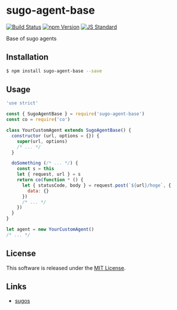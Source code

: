 sugo-agent-base
==========

<!---
This file is generated by ape-tmpl. Do not update manually.
--->

<!-- Badge Start -->
<a name="badges"></a>

[![Build Status][bd_travis_com_shield_url]][bd_travis_com_url]
[![npm Version][bd_npm_shield_url]][bd_npm_url]
[![JS Standard][bd_standard_shield_url]][bd_standard_url]

[bd_repo_url]: https://github.com/realglobe-Inc/sugo-agent-base
[bd_travis_url]: http://travis-ci.org/realglobe-Inc/sugo-agent-base
[bd_travis_shield_url]: http://img.shields.io/travis/realglobe-Inc/sugo-agent-base.svg?style=flat
[bd_travis_com_url]: http://travis-ci.com/realglobe-Inc/sugo-agent-base
[bd_travis_com_shield_url]: https://api.travis-ci.com/realglobe-Inc/sugo-agent-base.svg?token=aeFzCpBZebyaRijpCFmm
[bd_license_url]: https://github.com/realglobe-Inc/sugo-agent-base/blob/master/LICENSE
[bd_codeclimate_url]: http://codeclimate.com/github/realglobe-Inc/sugo-agent-base
[bd_codeclimate_shield_url]: http://img.shields.io/codeclimate/github/realglobe-Inc/sugo-agent-base.svg?style=flat
[bd_codeclimate_coverage_shield_url]: http://img.shields.io/codeclimate/coverage/github/realglobe-Inc/sugo-agent-base.svg?style=flat
[bd_gemnasium_url]: https://gemnasium.com/realglobe-Inc/sugo-agent-base
[bd_gemnasium_shield_url]: https://gemnasium.com/realglobe-Inc/sugo-agent-base.svg
[bd_npm_url]: http://www.npmjs.org/package/sugo-agent-base
[bd_npm_shield_url]: http://img.shields.io/npm/v/sugo-agent-base.svg?style=flat
[bd_standard_url]: http://standardjs.com/
[bd_standard_shield_url]: https://img.shields.io/badge/code%20style-standard-brightgreen.svg

<!-- Badge End -->


<!-- Description Start -->
<a name="description"></a>

Base of sugo agents

<!-- Description End -->


<!-- Overview Start -->
<a name="overview"></a>



<!-- Overview End -->


<!-- Sections Start -->
<a name="sections"></a>

<!-- Section from "doc/guides/01.Installation.md.hbs" Start -->

<a name="section-doc-guides-01-installation-md"></a>
Installation
-----

```bash
$ npm install sugo-agent-base --save
```


<!-- Section from "doc/guides/01.Installation.md.hbs" End -->

<!-- Section from "doc/guides/02.Usage.md.hbs" Start -->

<a name="section-doc-guides-02-usage-md"></a>
Usage
---------

```javascript
'use strict'

const { SugoAgentBase } = require('sugo-agent-base')
const co = require('co')

class YourCustomAgent extends SugoAgentBase() {
  constructor (url, options = {}) {
    super(url, options)
    /* ... */
  }

  doSomething (/* ... */) {
    const s = this
    let { request, url } = s
    return co(function * () {
      let { statusCode, body } = request.post(`${url}/hoge`, {
        data: {}
      })
      /* ... */
    })
  }
}

let agent = new YourCustomAgent()
/* ... */

```


<!-- Section from "doc/guides/02.Usage.md.hbs" End -->


<!-- Sections Start -->


<!-- LICENSE Start -->
<a name="license"></a>

License
-------
This software is released under the [MIT License](https://github.com/realglobe-Inc/sugo-agent-base/blob/master/LICENSE).

<!-- LICENSE End -->


<!-- Links Start -->
<a name="links"></a>

Links
------

+ [sugos](https://github.com/realglobe-Inc/sugos)

<!-- Links End -->
